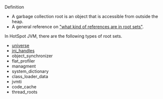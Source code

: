 Definition
  - A garbage collection root is an object that is accessible from outside the heap.
  - A general reference on ["what kind of references are in root sets"](http://stackoverflow.com/questions/6366211/what-are-the-roots).

In HotSpot JVM, there are the following types of root sets.
  - [universe](universe-roots.md)
  - [jni_handles](jni-handles-roots.md)
  - object_synchronizer
  - flat_profiler
  - managment
  - system_dictionary
  - class_loader_data
  - jvmti
  - code_cache
  - thread_roots
